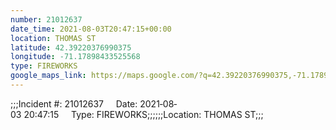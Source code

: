 ```yaml
---
number: 21012637
date_time: 2021-08-03T20:47:15+00:00
location: THOMAS ST
latitude: 42.39220376990375
longitude: -71.17898433525568
type: FIREWORKS
google_maps_link: https://maps.google.com/?q=42.39220376990375,-71.17898433525568
---
```


;;;Incident #: 21012637     Date: 2021‐08‐03 20:47:15     Type: FIREWORKS;;;;;;Location: THOMAS ST;;;
